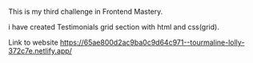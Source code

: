This is my third challenge in Frontend Mastery.

i have created Testimonials grid section with html and css(grid).

Link to website https://65ae800d2ac9ba0c9d64c971--tourmaline-lolly-372c7e.netlify.app/
